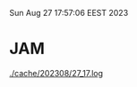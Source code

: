 Sun Aug 27 17:57:06 EEST 2023
# JAM
<a href='./cache/202308/27_17.log'>./cache/202308/27_17.log</a>
